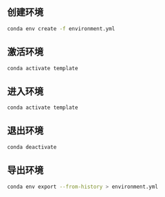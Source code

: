 ## 创建环境

```bash
conda env create -f environment.yml
```

## 激活环境

```bash
conda activate template
```

## 进入环境

```bash
conda activate template       
```

## 退出环境

```bash
conda deactivate
```

## 导出环境

```bash
conda env export --from-history > environment.yml
```